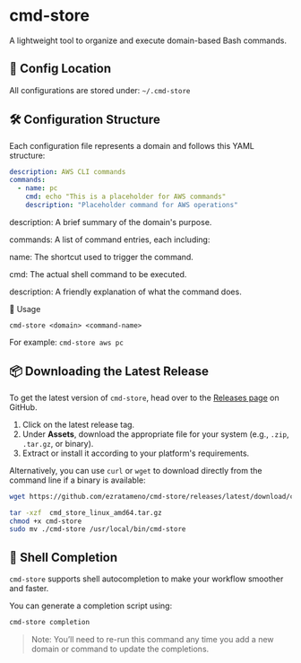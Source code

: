 # cmd-store

A lightweight tool to organize and execute domain-based Bash commands.

## 📁 Config Location

All configurations are stored under: `~/.cmd-store`




## 🛠️ Configuration Structure

Each configuration file represents a domain and follows this YAML structure:

```yaml
description: AWS CLI commands
commands:
  - name: pc
    cmd: echo "This is a placeholder for AWS commands"
    description: "Placeholder command for AWS operations"
```

description: A brief summary of the domain's purpose.

commands: A list of command entries, each including:

name: The shortcut used to trigger the command.

cmd: The actual shell command to be executed.

description: A friendly explanation of what the command does.

🚀 Usage

`cmd-store <domain> <command-name>`

For example: `cmd-store aws pc`


## 📦 Downloading the Latest Release

To get the latest version of `cmd-store`, head over to the [Releases page](https://github.com/ezratameno/cmd-store/releases/latest) on GitHub.

1. Click on the latest release tag.
2. Under **Assets**, download the appropriate file for your system (e.g., `.zip`, `.tar.gz`, or binary).
3. Extract or install it according to your platform's requirements.

Alternatively, you can use `curl` or `wget` to download directly from the command line if a binary is available:

```bash
wget https://github.com/ezratameno/cmd-store/releases/latest/download/cmd_store_linux_amd64.tar.gz

tar -xzf  cmd_store_linux_amd64.tar.gz
chmod +x cmd-store
sudo mv ./cmd-store /usr/local/bin/cmd-store
```


## 🧩 Shell Completion

`cmd-store` supports shell autocompletion to make your workflow smoother and faster.

You can generate a completion script using:

```bash
cmd-store completion
```
> Note: You’ll need to re-run this command any time you add a new domain or command to update the completions.